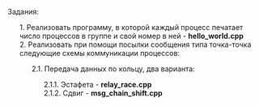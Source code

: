 Задания:
<ol>  
   1. Реализовать программу, в которой каждый процесс печатает число процессов в группе и свой номер в ней - <strong>hello_world.cpp</strong><br>
   2. Реализовать при помощи посылки сообщения типа точка-точка следующие схемы коммуникации процессов:<br>
   <ol>
      2.1. Передача данных по кольцу, два варианта: 
      <ol>
         2.1.1. Эстафета - <strong>relay_race.cpp</strong><br>
         2.1.2. Сдвиг - <strong>msg_chain_shift.cpp</strong>  
      </ol>
   </ol>
</ol>
